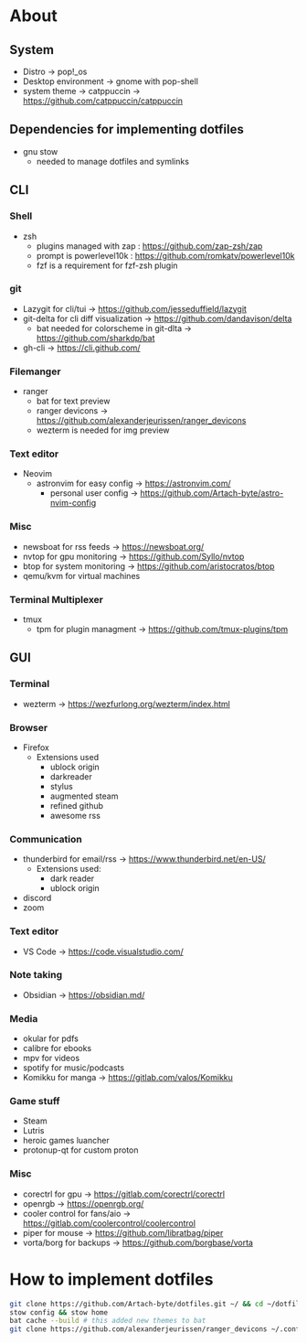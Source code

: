 # About
## System
- Distro -> pop!_os
- Desktop environment -> gnome with pop-shell
- system theme -> catppuccin -> https://github.com/catppuccin/catppuccin

## Dependencies for implementing dotfiles
- gnu stow
    - needed to manage dotfiles and symlinks

## CLI

### Shell
- zsh
    - plugins managed with zap : https://github.com/zap-zsh/zap
    - prompt is powerlevel10k : https://github.com/romkatv/powerlevel10k
    - fzf is a requirement for fzf-zsh plugin

### git
- Lazygit for cli/tui -> https://github.com/jesseduffield/lazygit
- git-delta for cli diff visualization -> https://github.com/dandavison/delta
    - bat needed for colorscheme in git-dlta -> https://github.com/sharkdp/bat
- gh-cli -> https://cli.github.com/

### Filemanger
- ranger
    - bat for text preview
    - ranger devicons -> https://github.com/alexanderjeurissen/ranger_devicons
    - wezterm is needed for img preview

### Text editor
- Neovim
    - astronvim for easy config -> https://astronvim.com/
        - personal user config -> https://github.com/Artach-byte/astro-nvim-config

### Misc
- newsboat for rss feeds -> https://newsboat.org/
- nvtop for gpu monitoring -> https://github.com/Syllo/nvtop
- btop for system monitoring -> https://github.com/aristocratos/btop
- qemu/kvm for virtual machines

### Terminal Multiplexer
- tmux
  - tpm for plugin managment -> https://github.com/tmux-plugins/tpm

## GUI

### Terminal
- wezterm -> https://wezfurlong.org/wezterm/index.html

### Browser
- Firefox
    - Extensions used
        - ublock origin
        - darkreader
        - stylus
        - augmented steam
        - refined github
        - awesome rss
### Communication
- thunderbird for email/rss -> https://www.thunderbird.net/en-US/
    - Extensions used:
        - dark reader
        - ublock origin
- discord
- zoom

### Text editor
- VS Code -> https://code.visualstudio.com/

### Note taking
- Obsidian -> https://obsidian.md/

### Media
- okular for pdfs
- calibre for ebooks
- mpv for videos
- spotify for music/podcasts
- Komikku for manga -> https://gitlab.com/valos/Komikku

### Game stuff
- Steam
- Lutris
- heroic games luancher
- protonup-qt for custom proton

### Misc
- corectrl for gpu -> https://gitlab.com/corectrl/corectrl
- openrgb -> https://openrgb.org/ 
- cooler control for fans/aio -> https://gitlab.com/coolercontrol/coolercontrol
- piper for mouse -> https://github.com/libratbag/piper
- vorta/borg for backups -> https://github.com/borgbase/vorta

# How to implement dotfiles

```bash
git clone https://github.com/Artach-byte/dotfiles.git ~/ && cd ~/dotfiles/
stow config && stow home
bat cache --build # this added new themes to bat
git clone https://github.com/alexanderjeurissen/ranger_devicons ~/.config/ranger/plugins/ranger_devicons #adds icons for ranger
```
